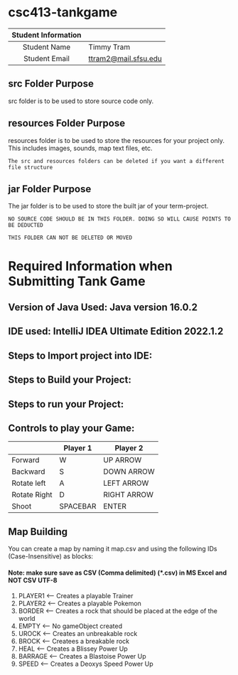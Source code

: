 # csc413-tankgame


| Student Information |                |
|:-------------------:|----------------|
|  Student Name       |   Timmy Tram    |
|  Student Email      |   ttram2@mail.sfsu.edu   |

## src Folder Purpose 
src folder is to be used to store source code only.

## resources Folder Purpose 
resources folder is to be used to store the resources for your project only. This includes images, sounds, map text files, etc.

`The src and resources folders can be deleted if you want a different file structure`

## jar Folder Purpose 
The jar folder is to be used to store the built jar of your term-project.

`NO SOURCE CODE SHOULD BE IN THIS FOLDER. DOING SO WILL CAUSE POINTS TO BE DEDUCTED`

`THIS FOLDER CAN NOT BE DELETED OR MOVED`

# Required Information when Submitting Tank Game

## Version of Java Used: Java version 16.0.2

## IDE used: IntelliJ IDEA Ultimate Edition 2022.1.2

## Steps to Import project into IDE:

## Steps to Build your Project:
 
## Steps to run your Project:

## Controls to play your Game:

|               | Player 1 | Player 2 |
|---------------|----------|----------|
|  Forward      |     W     |    UP ARROW      |
|  Backward     |      S    |     DOWN ARROW     |
|  Rotate left  |       A   |     LEFT ARROW     |
|  Rotate Right |       D   |     RIGHT ARROW     |
|  Shoot        |        SPACEBAR  |    ENTER      |

<!-- you may add more controls if you need to. -->

## Map Building
You can create a map by naming it map.csv and using the following IDs (Case-Insensitive) as blocks:
#### Note: make sure save as CSV (Comma delimited) (*.csv) in MS Excel and NOT CSV UTF-8
1. PLAYER1 <-- Creates a playable Trainer
2. PLAYER2 <-- Creates a playable Pokemon
3. BORDER <-- Creates a rock that should be placed at the edge of the world
4. EMPTY <-- No gameObject created
5. UROCK <-- Creates an unbreakable rock
6. BROCK <-- Createes a breakable rock
7. HEAL <-- Creates a Blissey Power Up
8. BARRAGE <-- Creates a Blastoise Power Up
9. SPEED <-- Creates a Deoxys Speed Power Up